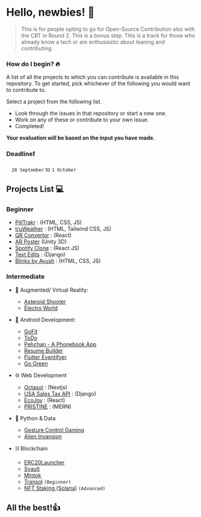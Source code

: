 
# Hello, newbies! 👋

>This is for people opting to go for Open-Source Contribution also with the CBT in Round 2.
This is a bonus step. This is a track for those who already know a tech or are enthusiastic about leaning and contributing.

### How do I begin? 🔥
A list of all the projects to which you can contribute is available in this repository.
To get started, pick whichever of the following you would want to contribute to.

Select a project from the following list.
- Look through the issues in that repository or start a new one.
- Work on any of these or contribute to your own issue.
- Completed!

**Your evaluation will be based on the input you have made.**
### **Deadline**❗

`  28 September` to `1 October`

## Projects List 💻

### **Beginner**

- [PillTrakr](https://github.com/gamandeepsingh/pillTrakr) : (HTML, CSS, JS)
- [truWeather](https://github.com/1010varun/weather-app) : (HTML, Tailwind CSS, JS)
- [QR Convertor](https://github.com/1010varun/qr-convertor) : (React)
- [AR Poster](https://github.com/any-mesh/AR-Poster) (Unity 3D)
- [Spotify Clone](https://github.com/gamandeepsingh/asset-roster-new) : (React JS)
- [Text Edits](https://github.com/arjit1704/TextEdits) : (Django)
- [Blinks by Ayush]([https://github.com/A91y/blinks](https://github.com/gamandeepsingh/EcoTrend.git)) : (HTML, CSS, JS)


### **Intermediate**

- 🥽 Augmented/ Virtual Reality:
  - [Asteroid Shooter](https://github.com/any-mesh/AR-Asteroid-Shooter)
  - [Electro World](https://github.com/Anupam1603/ElectroWorld)
 
- 📱 Android Development:
  - [GoFit](https://github.com/ShubhAgarwal0704/go-fit-task)
  - [ToDo](https://github.com/ShubhAgarwal0704/task_tracking_app)
  - [Pehchan - A Phonebook App](https://github.com/soumenkp2/Pehchaan)
  - [Resume Builder](https://github.com/soumenkp2/resume_builder)
  - [Flutter Eventifyer](https://github.com/rachit-goyal1071/flutter-eventifyer)
  - [Go Green](https://github.com/ShubhAgarwal0704/Gogreen)
 
- 🌐 Web Development
  - [Octasol](https://github.com/octasol/octasol) : (Nextjs)
  - [USA Sales Tax API](https://github.com/A91y/USASalesTaxAPI) : (Django)
  - [EcoJoy](https://github.com/gamandeepsingh/LeARn) : (React)
  - [PRISTINE](https://github.com/gamandeepsingh/PRISTINE) : (MERN)
 
- 🐍 Python & Data
  - [Gesture Control Gaming](https://github.com/ambuj-1211/Gesture-Controlled-Game)
  - [Alien Invansion](https://github.com/enrich4real/Alien_Invasion) 

- ⛓️ Blockchain
  - [ERC20Launcher](https://github.com/A91y/erc20launcher)
  - [Svault](https://github.com/A91y/svault)
  - [Mintok](https://github.com/A91y/mintok)
  - [Transol](https://github.com/A91y/transol) `(Beginner)`
  - [NFT Staking (Solana)](https://github.com/A91y/nft-staking) `(Advanced)`
  
## All the best!👍
